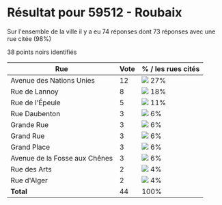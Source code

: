 # Résultat pour 59512 - Roubaix

Sur l'ensemble de la ville il y a eu 74 réponses dont 73 réponses avec une rue citée (98%)

38 points noirs identifiés

| Rue | Vote | % / les rues cités|
|-----|------|-------------------|
| Avenue des Nations Unies | 12 | <img src="../../img/bar_27.gif" />&nbsp;27%|
| Rue de Lannoy | 8 | <img src="../../img/bar_18.gif" />&nbsp;18%|
| Rue de l'Épeule | 5 | <img src="../../img/bar_11.gif" />&nbsp;11%|
| Rue Daubenton | 3 | <img src="../../img/bar_6.gif" />&nbsp;6%|
| Grande Rue | 3 | <img src="../../img/bar_6.gif" />&nbsp;6%|
| Grand Rue | 3 | <img src="../../img/bar_6.gif" />&nbsp;6%|
| Grand Place | 3 | <img src="../../img/bar_6.gif" />&nbsp;6%|
| Avenue de la Fosse aux Chênes | 3 | <img src="../../img/bar_6.gif" />&nbsp;6%|
| Rue des Arts | 2 | <img src="../../img/bar_4.gif" />&nbsp;4%|
| Rue d'Alger | 2 | <img src="../../img/bar_4.gif" />&nbsp;4%|
| **Total** | 44 | 100%|
